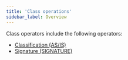 ```yaml
---
title: 'Class operations'
sidebar_label: Overview
---
```


Class operators include the following operators:

-   [Classification (AS/IS)](Classification_IS_AS_.md)
-   [Signature (SIGNATURE)](Property_signature_CLASS_.md)

  
